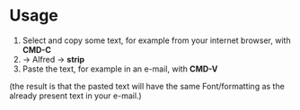 Usage
======

1. Select and copy some text, for example from your internet browser, with **CMD-C**
2. -> Alfred -> **strip**
3. Paste the text, for example in an e-mail, with **CMD-V**

(the result is that the pasted text will have the same Font/formatting as the already present text in your e-mail.)